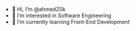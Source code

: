 - 👋 Hi, I’m @ahmedZ0k
- 👀 I’m interested in Software Engineering
- 🌱 I’m currently learning Front-End Development


<!---
ahmedZ0k/ahmedZ0k is a ✨ special ✨ repository because its `README.md` (this file) appears on your GitHub profile.
You can click the Preview link to take a look at your changes.
--->
